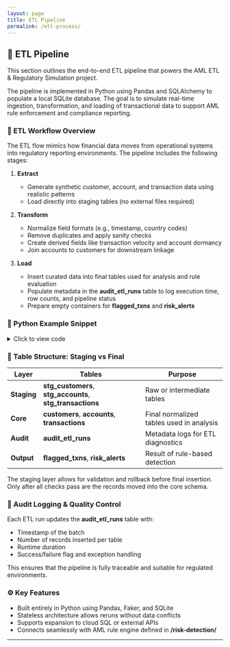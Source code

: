 ```yaml
---
layout: page
title: ETL Pipeline
permalink: /etl-process/
---
```


## 🔄 ETL Pipeline

This section outlines the end-to-end ETL pipeline that powers the AML ETL & Regulatory Simulation project.

The pipeline is implemented in Python using Pandas and SQLAlchemy to populate a local SQLite database. The goal is to simulate real-time ingestion, transformation, and loading of transactional data to support AML rule enforcement and compliance reporting.

### 🧪 ETL Workflow Overview

The ETL flow mimics how financial data moves from operational systems into regulatory reporting environments. The pipeline includes the following stages:

1. **Extract**  
   - Generate synthetic customer, account, and transaction data using realistic patterns  
   - Load directly into staging tables (no external files required)

2. **Transform**  
   - Normalize field formats (e.g., timestamp, country codes)  
   - Remove duplicates and apply sanity checks  
   - Create derived fields like transaction velocity and account dormancy  
   - Join accounts to customers for downstream linkage

3. **Load**  
   - Insert curated data into final tables used for analysis and rule evaluation  
   - Populate metadata in the **audit_etl_runs** table to log execution time, row counts, and pipeline status  
   - Prepare empty containers for **flagged_txns** and **risk_alerts**

### 🧰 Python Example Snippet

<details>
<summary>Click to view code</summary>
<pre class="overflow-x-auto bg-gray-800 text-green-400 p-4 rounded-md text-sm font-mono"><code class="language-python">
# Sample transformation: clean and normalize descriptions
import pandas as pd

transactions["clean_description"] = (
    transactions["description"]
    .str.lower()
    .str.replace(r"[^a-z0-9 ]", "", regex=True)
    .str.strip()
)
</code></pre>
</details>

### 🧱 Table Structure: Staging vs Final

| Layer         | Tables                             | Purpose                                |
|---------------|-------------------------------------|----------------------------------------|
| **Staging**     | **stg_customers**, **stg_accounts**, **stg_transactions** | Raw or intermediate tables              |
| **Core**        | **customers**, **accounts**, **transactions**              | Final normalized tables used in analysis |
| **Audit**       | **audit_etl_runs**                                    | Metadata logs for ETL diagnostics        |
| **Output**      | **flagged_txns**, **risk_alerts**                        | Result of rule-based detection           |

The staging layer allows for validation and rollback before final insertion. Only after all checks pass are the records moved into the core schema.

### 🧾 Audit Logging & Quality Control

Each ETL run updates the **audit_etl_runs** table with:

- Timestamp of the batch  
- Number of records inserted per table  
- Runtime duration  
- Success/failure flag and exception handling

This ensures that the pipeline is fully traceable and suitable for regulated environments.

### ⚙️ Key Features

- Built entirely in Python using Pandas, Faker, and SQLite  
- Stateless architecture allows reruns without data conflicts  
- Supports expansion to cloud SQL or external APIs  
- Connects seamlessly with AML rule engine defined in **/risk-detection/**

---
